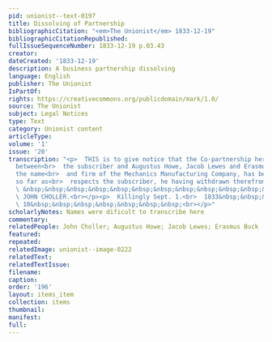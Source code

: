 ```yaml
---
pid: unionist--text-0197
title: Dissolving of Partnership
bibliographicCitation: "<em>The Unionist</em> 1833-12-19"
bibliographicCitationRepublished: 
fullIssueSequenceNumber: 1833-12-19 p.03.43
creator: 
dateCreated: '1833-12-19'
description: A business partnership dissolving
language: English
publisher: The Unionist
IsPartOf: 
rights: https://creativecommons.org/publicdomain/mark/1.0/
source: The Unionist
subject: Legal Notices
type: Text
category: Unionist content
articleType: 
volume: '1'
issue: '20'
transcription: "<p>  THIS is to give notice that the Co-partnership heretofore subsisting
  between<br>  the subscriber and Augustus Howe, Jacob Lewes and Erasmus Buck under
  the name<br>  and firm of the Mechanics Manufacturing Company, has been dissolved
  so far as<br>  respects the subscriber, he having withdrawn therefrom<br></p><p>
  \ &nbsp;&nbsp;&nbsp;&nbsp;&nbsp;&nbsp;&nbsp;&nbsp;&nbsp;&nbsp;&nbsp;&nbsp;&nbsp;&nbsp;&nbsp;&nbsp;&nbsp;&nbsp;&nbsp;&nbsp;&nbsp;&nbsp;&nbsp;&nbsp;&nbsp;&nbsp;&nbsp;&nbsp;&nbsp;&nbsp;&nbsp;&nbsp;&nbsp;&nbsp;&nbsp;<br>
  \ JOHN CHOLLER.<br></p><p>  Killingly Sept. 1.<br>  1833&nbsp;&nbsp;&nbsp;&nbsp;&nbsp;&nbsp;&nbsp;&nbsp;&nbsp;&nbsp;&nbsp;&nbsp;&nbsp;&nbsp;&nbsp;&nbsp;&nbsp;&nbsp;&nbsp;&nbsp;&nbsp;&nbsp;&nbsp;&nbsp;<br>
  \ 10&nbsp;&nbsp;&nbsp;&nbsp;&nbsp;&nbsp;&nbsp;<br></p>"
scholarlyNotes: Names were dificult to transcribe here
commentary: 
relatedPeople: John Choller; Augustus Howe; Jacob Lewes; Erasmus Buck
featured: 
repeated: 
relatedImage: unionist--image-0222
relatedText: 
relatedTextIssue: 
filename: 
caption: 
order: '196'
layout: items_item
collection: items
thumbnail: 
manifest: 
full: 
---
```

